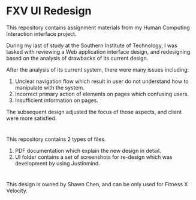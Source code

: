 # FXV UI Redesign

This repository contains assignment materials from my Human Computing Interaction interface project.

During my last of study at the Southern Institute of Technology, I was tasked with reviewing a Web application interface design, and redesigning based on the analysis of drawbacks of its current design. 

After the analysis of its current system, there were many issues including:
1. Unclear navigation flow which result in user do not understand how to manipulate with the system.
2. Incorrect primary action of elements on pages which confusing users.
3. Insufficient information on pages.

The subsequent design adjusted the focus of those aspects, and client were more satisfied.

#
This repository contains 2 types of files.
1. PDF documentation which explain the new design in detail.
2. UI folder contains a set of screenshots for re-design which was development by using Justinmind.

#
This design is owned by Shawn Chen, and can be only used for Fitness X Velocity.
